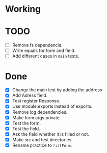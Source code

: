 # Working

# TODO
  - [ ] Remove fs dependencie.
  - [ ] Write equals for form and field.
  - [ ] Add different cases in `main` tests.

# Done
  - [x] Change the main test by adding the address
  - [x] Add Adress field.
  - [x] Test register Response.
  - [x] Use module.exports instead of exports.
  - [x] Remove log dependencies.
  - [x] Make form args private.
  - [x] Test the form.
  - [x] Test the field.
  - [x] Ask the field whether it is filled or not.
  - [x] Make src and test directories.
  - [x] Rename practice to `fillForm`.
